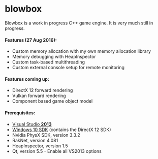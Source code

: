 # blowbox
Blowbox is a work in progress C++ game engine. It is very much still in progress.


#### Features (27 Aug 2016):
- Custom memory allocation with my own memory allocation library
- Memory debugging with HeapInspector
- Custom task-based multithreading
- Custom external console setup for remote monitoring

#### Features coming up:
- DirectX 12 forward rendering
- Vulkan forward rendering
- Component based game object model

#### Prerequisites:
- [Visual Studio **2013**](http://go.microsoft.com/fwlink/?LinkId=517284)
- [Windows 10 SDK](https://go.microsoft.com/fwlink/p/?LinkID=698771) (contains the DirectX 12 SDK)
- Nvidia PhysX SDK, version 3.3.2
- RakNet, version 4.081
- HeapInspector, version 1.5
- Qt, version 5.5 - Enable all VS2013 options